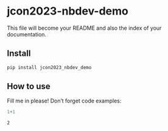 # jcon2023-nbdev-demo

<!-- WARNING: THIS FILE WAS AUTOGENERATED! DO NOT EDIT! -->

This file will become your README and also the index of your
documentation.

## Install

``` sh
pip install jcon2023_nbdev_demo
```

## How to use

Fill me in please! Don’t forget code examples:

``` python
1+1
```

    2
